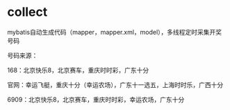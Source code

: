 # collect
mybatis自动生成代码（mapper，mapper.xml，model），多线程定时采集开奖号码

号码来源：

  168：北京快乐8，北京赛车，重庆时时彩，广东十分

  官网：幸运飞艇，重庆十分（幸运农场），广东十一选五，上海时时乐，广西十分
  
  6909：北京快乐8，北京赛车，重庆时时彩，幸运农场，广东十分
